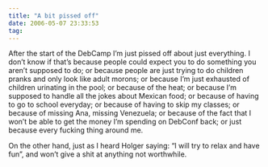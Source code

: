 ```yaml
---
title: "A bit pissed off"
date: 2006-05-07 23:33:53
tag: 
---
```

<p>After the start of the DebCamp I&#8217;m just pissed off about just everything. I don&#8217;t know if that&#8217;s because people could expect you to do something you aren&#8217;t supposed to do; or because people are just trying to do children pranks and only look like adult morons; or because I&#8217;m just exhausted of children urinating in the pool; or because of the heat; or because I&#8217;m supposed to handle all the jokes about Mexican food; or because of having to go to school everyday; or because of having to skip my classes; or because of missing Ana, missing Venezuela; or because of the fact that I won&#8217;t be able to get the money I&#8217;m spending on DebConf back; or just because every fucking thing around me.</p>

<p>On the other hand, just as I heard Holger saying: &#8220;I will try to relax and have fun&#8221;, and won&#8217;t give a shit at anything not worthwhile.</p>
